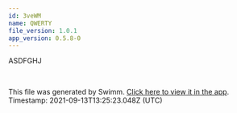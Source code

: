 ```yaml
---
id: 3veWM
name: QWERTY
file_version: 1.0.1
app_version: 0.5.8-0
---
```


ASDFGHJ

<br/>

This file was generated by Swimm. [Click here to view it in the app](http://localhost:5000/#/repos/ls4DA2fLasmQuEbT4ipw/docs/3veWM). Timestamp: 2021-09-13T13:25:23.048Z (UTC)
